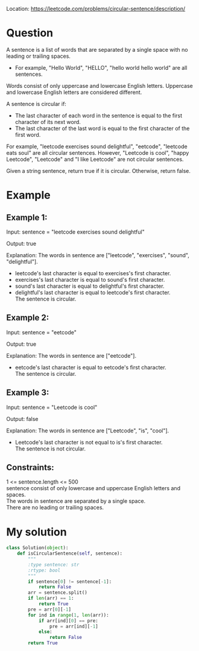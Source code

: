 Location: https://leetcode.com/problems/circular-sentence/description/
# Question
A sentence is a list of words that are separated by a single space with no leading or trailing spaces.

- For example, "Hello World", "HELLO", "hello world hello world" are all sentences.

Words consist of only uppercase and lowercase English letters. Uppercase and lowercase English letters are considered different.

A sentence is circular if:

- The last character of each word in the sentence is equal to the first character of its next word.
- The last character of the last word is equal to the first character of the first word.

For example, "leetcode exercises sound delightful", "eetcode", "leetcode eats soul" are all circular sentences. However, "Leetcode is cool", "happy Leetcode", "Leetcode" and "I like Leetcode" are not circular sentences.

Given a string sentence, return true if it is circular. Otherwise, return false.

 
# Example

## Example 1:

Input: sentence = "leetcode exercises sound delightful"

Output: true

Explanation: The words in sentence are ["leetcode", "exercises", "sound", "delightful"].
- leetcode's last character is equal to exercises's first character.
- exercises's last character is equal to sound's first character.
- sound's last character is equal to delightful's first character.
- delightful's last character is equal to leetcode's first character.\
The sentence is circular.

## Example 2:

Input: sentence = "eetcode"

Output: true

Explanation: The words in sentence are ["eetcode"].
- eetcode's last character is equal to eetcode's first character.\
The sentence is circular.

## Example 3:

Input: sentence = "Leetcode is cool"

Output: false

Explanation: The words in sentence are ["Leetcode", "is", "cool"].
- Leetcode's last character is not equal to is's first character.\
The sentence is not circular.
 

## Constraints:

1 <= sentence.length <= 500\
sentence consist of only lowercase and uppercase English letters and spaces.\
The words in sentence are separated by a single space.\
There are no leading or trailing spaces.
 

# My solution
```python
class Solution(object):
    def isCircularSentence(self, sentence):
        """
        :type sentence: str
        :rtype: bool
        """
        if sentence[0] != sentence[-1]:
            return False
        arr = sentence.split()
        if len(arr) == 1:
            return True
        pre = arr[0][-1]
        for ind in range(1, len(arr)):
            if arr[ind][0] == pre:
                pre = arr[ind][-1]
            else:
                return False
        return True
```
